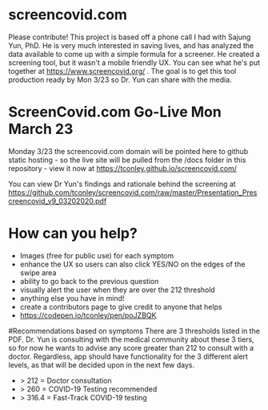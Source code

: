 # screencovid.com

Please contribute! This project is based off a phone call I had with Sajung Yun, PhD. He is very much interested in saving lives, and has analyzed the data available to come up with a simple formula for a screener.  He created a screening tool, but it wasn't a mobile friendly UX. You can see what he's put together at https://www.screencovid.org/ . The goal is to get this tool production ready by Mon 3/23 so Dr. Yun can share with the media. 

# ScreenCovid.com Go-Live Mon March 23
Monday 3/23 the screencovid.com domain will be pointed here to github static hosting - so the live site will be pulled from the /docs folder in this repository - view it now at https://tconley.github.io/screencovid.com/

You can view Dr Yun's findings and rationale behind the screening at https://github.com/tconley/screencovid.com/raw/master/Presentation_Prescreencovid_v9_03202020.pdf

# How can you help?
* Images (free for public use) for each symptom
* enhance the UX so users can also click YES/NO on the edges of the swipe area
* ability to go back to the previous question
* visually alert the user when they are over the 212 threshold
* anything else you have in mind!
* create a contributors page to give credit to anyone that helps
* https://codepen.io/tconley/pen/poJZBQK 

#Recommendations based on symptoms
There are 3 thresholds listed in the PDF. Dr. Yun is consulting with the medical community about these 3 tiers, so for now he wants to advise any score greater than 212 to consult with a doctor.  Regardless, app should have functionality for the 3 different alert levels, as that will be decided upon in the next few days.
* \> 212 = Doctor consultation
* \> 260 = COVID-19 Testing recommended
* \> 316.4 = Fast-Track COVID-19 testing

